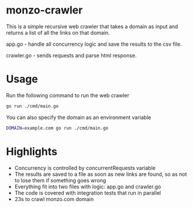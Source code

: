 # monzo-crawler

This is a simple recursive web crawler that takes a domain as input and returns a list of all the links on that domain.

app.go - handle all concurrency logic and save the results to the csv file.

crawler.go - sends requests and parse html response.

# Usage

Run the following command to run the web crawler
```bash
go run ./cmd/main.go
```

You can also specify the domain as an environment variable
```bash
DOMAIN=example.com go run ./cmd/main.go
```

# Highlights
- Concurrency is controlled by concurrentRequests variable
- The results are saved to a file as soon as new links are found, so as not to lose them if something goes wrong
- Everything fit into two files with logic: app.go and crawler.go
- The code is covered with integration tests that run in parallel
- 23s to crawl monzo.com domain

